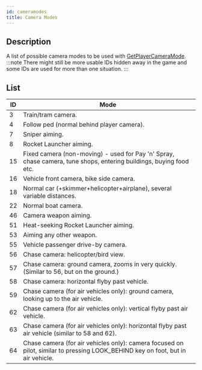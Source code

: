 ```yaml
---
id: cameramodes
title: Camera Modes
---
```


## Description
A list of possible camera modes to be used with [GetPlayerCameraMode](../functions/GetPlayerCameraMode.md). :::note There might still be more usable IDs hidden away in the game and some IDs are used for more than one situation. :::

## List
|ID|Mode|
|---|---|
|3|Train/tram camera.|
|4|Follow ped (normal behind player camera).|
|7|Sniper aiming.|
|8|Rocket Launcher aiming.|
|15|Fixed camera (non-moving) - used for Pay 'n' Spray, chase camera, tune shops, entering buildings, buying food etc.|
|16|Vehicle front camera, bike side camera.|
|18|Normal car (+skimmer+helicopter+airplane), several variable distances.|
|22|Normal boat camera.|
|46|Camera weapon aiming.|
|51|Heat-seeking Rocket Launcher aiming.|
|53|Aiming any other weapon.|
|55|Vehicle passenger drive-by camera.|
|56|Chase camera: helicopter/bird view.|
|57|Chase camera: ground camera, zooms in very quickly. (Similar to 56, but on the ground.)|
|58|Chase camera: horizontal flyby past vehicle.|
|59|Chase camera (for air vehicles only): ground camera, looking up to the air vehicle.|
|62|Chase camera (for air vehicles only): vertical flyby past air vehicle.|
|63|Chase camera (for air vehicles only): horizontal flyby past air vehicle (similar to 58 and 62).|
|64|Chase camera (for air vehicles only): camera focused on pilot, similar to pressing LOOK_BEHIND key on foot, but in air vehicle.|
